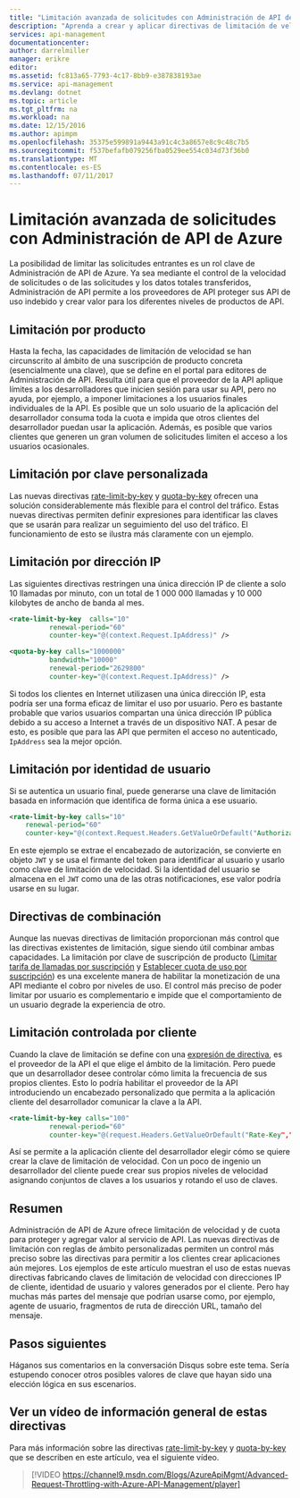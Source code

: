 ```yaml
---
title: "Limitación avanzada de solicitudes con Administración de API de Azure"
description: "Aprenda a crear y aplicar directivas de limitación de velocidad y de cuota flexibles con Administración de API de Azure."
services: api-management
documentationcenter: 
author: darrelmiller
manager: erikre
editor: 
ms.assetid: fc813a65-7793-4c17-8bb9-e387838193ae
ms.service: api-management
ms.devlang: dotnet
ms.topic: article
ms.tgt_pltfrm: na
ms.workload: na
ms.date: 12/15/2016
ms.author: apimpm
ms.openlocfilehash: 35375e599891a9443a91c4c3a8657e8c9c48c7b5
ms.sourcegitcommit: f537befafb079256fba0529ee554c034d73f36b0
ms.translationtype: MT
ms.contentlocale: es-ES
ms.lasthandoff: 07/11/2017
---
```

# <a name="advanced-request-throttling-with-azure-api-management"></a>Limitación avanzada de solicitudes con Administración de API de Azure
La posibilidad de limitar las solicitudes entrantes es un rol clave de Administración de API de Azure. Ya sea mediante el control de la velocidad de solicitudes o de las solicitudes y los datos totales transferidos, Administración de API permite a los proveedores de API proteger sus API de uso indebido y crear valor para los diferentes niveles de productos de API.

## <a name="product-based-throttling"></a>Limitación por producto
Hasta la fecha, las capacidades de limitación de velocidad se han circunscrito al ámbito de una suscripción de producto concreta (esencialmente una clave), que se define en el portal para editores de Administración de API. Resulta útil para que el proveedor de la API aplique límites a los desarrolladores que inicien sesión para usar su API, pero no ayuda, por ejemplo, a imponer limitaciones a los usuarios finales individuales de la API. Es posible que un solo usuario de la aplicación del desarrollador consuma toda la cuota e impida que otros clientes del desarrollador puedan usar la aplicación. Además, es posible que varios clientes que generen un gran volumen de solicitudes limiten el acceso a los usuarios ocasionales.

## <a name="custom-key-based-throttling"></a>Limitación por clave personalizada
Las nuevas directivas [rate-limit-by-key](https://msdn.microsoft.com/library/azure/dn894078.aspx#LimitCallRateByKey) y [quota-by-key](https://msdn.microsoft.com/library/azure/dn894078.aspx#SetUsageQuotaByKey) ofrecen una solución considerablemente más flexible para el control del tráfico. Estas nuevas directivas permiten definir expresiones para identificar las claves que se usarán para realizar un seguimiento del uso del tráfico. El funcionamiento de esto se ilustra más claramente con un ejemplo. 

## <a name="ip-address-throttling"></a>Limitación por dirección IP
Las siguientes directivas restringen una única dirección IP de cliente a solo 10 llamadas por minuto, con un total de 1 000 000 llamadas y 10 000 kilobytes de ancho de banda al mes. 

```xml
<rate-limit-by-key  calls="10"
          renewal-period="60"
          counter-key="@(context.Request.IpAddress)" />

<quota-by-key calls="1000000"
          bandwidth="10000"
          renewal-period="2629800"
          counter-key="@(context.Request.IpAddress)" />
```

Si todos los clientes en Internet utilizasen una única dirección IP, esta podría ser una forma eficaz de limitar el uso por usuario. Pero es bastante probable que varios usuarios compartan una única dirección IP pública debido a su acceso a Internet a través de un dispositivo NAT. A pesar de esto, es posible que para las API que permiten el acceso no autenticado, `IpAddress` sea la mejor opción.

## <a name="user-identity-throttling"></a>Limitación por identidad de usuario
Si se autentica un usuario final, puede generarse una clave de limitación basada en información que identifica de forma única a ese usuario.

```xml
<rate-limit-by-key calls="10"
    renewal-period="60"
    counter-key="@(context.Request.Headers.GetValueOrDefault("Authorization","").AsJwt()?.Subject)" />
```

En este ejemplo se extrae el encabezado de autorización, se convierte en objeto `JWT` y se usa el firmante del token para identificar al usuario y usarlo como clave de limitación de velocidad. Si la identidad del usuario se almacena en el `JWT` como una de las otras notificaciones, ese valor podría usarse en su lugar.

## <a name="combined-policies"></a>Directivas de combinación
Aunque las nuevas directivas de limitación proporcionan más control que las directivas existentes de limitación, sigue siendo útil combinar ambas capacidades. La limitación por clave de suscripción de producto ([Limitar tarifa de llamadas por suscripción](https://msdn.microsoft.com/library/azure/dn894078.aspx#LimitCallRate) y [Establecer cuota de uso por suscripción](https://msdn.microsoft.com/library/azure/dn894078.aspx#SetUsageQuota)) es una excelente manera de habilitar la monetización de una API mediante el cobro por niveles de uso. El control más preciso de poder limitar por usuario es complementario e impide que el comportamiento de un usuario degrade la experiencia de otro. 

## <a name="client-driven-throttling"></a>Limitación controlada por cliente
Cuando la clave de limitación se define con una [expresión de directiva](https://msdn.microsoft.com/library/azure/dn910913.aspx), es el proveedor de la API el que elige el ámbito de la limitación. Pero puede que un desarrollador desee controlar cómo limita la frecuencia de sus propios clientes. Esto lo podría habilitar el proveedor de la API introduciendo un encabezado personalizado que permita a la aplicación cliente del desarrollador comunicar la clave a la API.

```xml
<rate-limit-by-key calls="100"
          renewal-period="60"
          counter-key="@(request.Headers.GetValueOrDefault("Rate-Key",""))"/>
```

Así se permite a la aplicación cliente del desarrollador elegir cómo se quiere crear la clave de limitación de velocidad. Con un poco de ingenio un desarrollador del cliente puede crear sus propios niveles de velocidad asignando conjuntos de claves a los usuarios y rotando el uso de claves.

## <a name="summary"></a>Resumen
Administración de API de Azure ofrece limitación de velocidad y de cuota para proteger y agregar valor al servicio de API. Las nuevas directivas de limitación con reglas de ámbito personalizadas permiten un control más preciso sobre las directivas para permitir a los clientes crear aplicaciones aún mejores. Los ejemplos de este artículo muestran el uso de estas nuevas directivas fabricando claves de limitación de velocidad con direcciones IP de cliente, identidad de usuario y valores generados por el cliente. Pero hay muchas más partes del mensaje que podrían usarse como, por ejemplo, agente de usuario, fragmentos de ruta de dirección URL, tamaño del mensaje.

## <a name="next-steps"></a>Pasos siguientes
Háganos sus comentarios en la conversación Disqus sobre este tema. Sería estupendo conocer otros posibles valores de clave que hayan sido una elección lógica en sus escenarios.

## <a name="watch-a-video-overview-of-these-policies"></a>Ver un vídeo de información general de estas directivas
Para más información sobre las directivas [rate-limit-by-key](https://msdn.microsoft.com/library/azure/dn894078.aspx#LimitCallRateByKey) y [quota-by-key](https://msdn.microsoft.com/library/azure/dn894078.aspx#SetUsageQuotaByKey) que se describen en este artículo, vea el siguiente vídeo.

> [!VIDEO https://channel9.msdn.com/Blogs/AzureApiMgmt/Advanced-Request-Throttling-with-Azure-API-Management/player]
> 
> 

